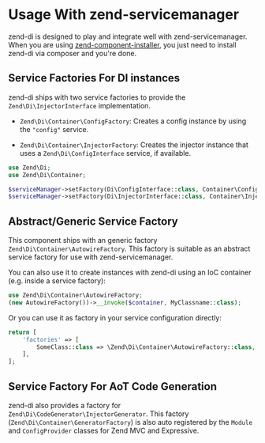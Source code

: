# Usage With zend-servicemanager

zend-di is designed to play and integrate well with zend-servicemanager.  When
you are using [zend-component-installer](https://docs.zendframework.com/zend-component-installer/),
you just need to install zend-di via composer and you're done.

## Service Factories For DI instances

zend-di ships with two service factories to provide the
`Zend\Di\InjectorInterface` implementation.

- `Zend\Di\Container\ConfigFactory`: Creates a config instance by using the `"config"` service.

- `Zend\Di\Container\InjectorFactory`: Creates the injector instance that uses a
  `Zend\Di\ConfigInterface` service, if available.

```php
use Zend\Di;
use Zend\Di\Container;

$serviceManager->setFactory(Di\ConfigInterface::class, Container\ConfigFactory::class);
$serviceManager->setFactory(Di\InjectorInterface::class, Container\InjectorFactory::class);
```

## Abstract/Generic Service Factory

This component ships with an generic factory
`Zend\Di\Container\AutowireFactory`. This factory is suitable as an abstract
service factory for use with zend-servicemanager.

You can also use it to create instances with zend-di using an IoC container
(e.g. inside a service factory):

```php
use Zend\Di\Container\AutowireFactory;
(new AutowireFactory())->__invoke($container, MyClassname::class);
```

Or you can use it as factory in your service configuration directly:

```php
return [
    'factories' => [
        SomeClass::class => \Zend\Di\Container\AutowireFactory::class,
    ],
];
```


## Service Factory For AoT Code Generation

zend-di also provides a factory for `Zend\Di\CodeGenerator\InjectorGenerator`. This factory
(`Zend\Di\Container\GeneratorFactory`) is also auto registered by the `Module` and
`ConfigProvider` classes for Zend MVC and Expressive.
